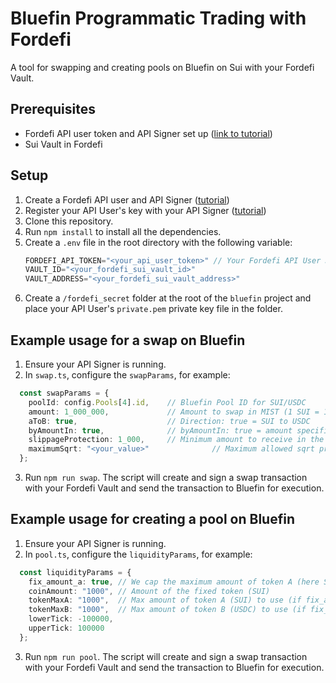 # Bluefin Programmatic Trading with Fordefi

A tool for swapping and creating pools on Bluefin on Sui with your Fordefi Vault.

## Prerequisites

- Fordefi API user token and API Signer set up ([link to tutorial](https://docs.fordefi.com/developers/program-overview))
- Sui Vault in Fordefi

## Setup

1. Create a Fordefi API user and API Signer ([tutorial](https://docs.fordefi.com/developers/program-overview))
2. Register your API User's key with your API Signer ([tutorial](https://docs.fordefi.com/developers/getting-started/pair-an-api-client-with-the-api-signer))
3. Clone this repository.
4. Run `npm install` to install all the dependencies.
5. Create a `.env` file in the root directory with the following variable:
   ```typescript
   FORDEFI_API_TOKEN="<your_api_user_token>" // Your Fordefi API User JWT
   VAULT_ID="<your_fordefi_sui_vault_id>"
   VAULT_ADDRESS="<your_fordefi_sui_vault_address>"
   ```
6. Create a `/fordefi_secret` folder at the root of the `bluefin` project and place your API User's `private.pem` private key file in the folder.

## Example usage for a swap on Bluefin

1. Ensure your API Signer is running.
2. In `swap.ts`, configure the `swapParams`, for example:
```typescript
  const swapParams = {
    poolId: config.Pools[4].id,    // Bluefin Pool ID for SUI/USDC
    amount: 1_000_000,             // Amount to swap in MIST (1 SUI = 1_000_000_000 MIST)
    aToB: true,                    // Direction: true = SUI to USDC
    byAmountIn: true,              // byAmountIn: true = amount specified is the input amount
    slippageProtection: 1_000,     // Minimum amount to receive in the target token (slippage protection)
    maximumSqrt: "<your_value>"              // Maximum allowed sqrt price after the swap (price impact protection) - For aToB swaps, this should be **lower** than current sqrt price
  };
```
3. Run `npm run swap`. The script will create and sign a swap transaction with your Fordefi Vault and send the transaction to Bluefin for execution.

## Example usage for creating a pool on Bluefin

1. Ensure your API Signer is running.
2. In `pool.ts`, configure the `liquidityParams`, for example:
```typescript
  const liquidityParams = {
    fix_amount_a: true, // We cap the maximum amount of token A (here SUI) to provide to the pool 
    coinAmount: "1000", // Amount of the fixed token (SUI)
    tokenMaxA: "1000",  // Max amount of token A (SUI) to use (if fix_amount_a is false) -> expressed in MIST
    tokenMaxB: "1000",  // Max amount of token B (USDC) to use (if fix_amount_a is true) -> expressed in USDC
    lowerTick: -100000,
    upperTick: 100000
  };
```
3. Run `npm run pool`. The script will create and sign a swap transaction with your Fordefi Vault and send the transaction to Bluefin for execution.


